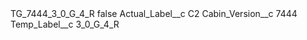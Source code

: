 <?xml version="1.0" encoding="UTF-8"?>
<CustomMetadata xmlns="http://soap.sforce.com/2006/04/metadata" xmlns:xsi="http://www.w3.org/2001/XMLSchema-instance" xmlns:xsd="http://www.w3.org/2001/XMLSchema">
    <label>TG_7444_3_0_G_4_R</label>
    <protected>false</protected>
    <values>
        <field>Actual_Label__c</field>
        <value xsi:type="xsd:string">C2</value>
    </values>
    <values>
        <field>Cabin_Version__c</field>
        <value xsi:type="xsd:string">7444</value>
    </values>
    <values>
        <field>Temp_Label__c</field>
        <value xsi:type="xsd:string">3_0_G_4_R</value>
    </values>
</CustomMetadata>
